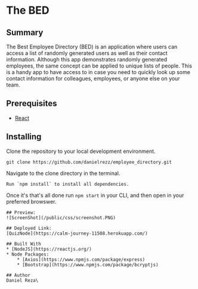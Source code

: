 # The BED

## Summary
The Best Employee Directory (BED) is an application where users can access a list of randomly generated users as well as their contact information. Although this app demonstrates randomly generated employees, the same concept can be applied to unique lists of people. This is a handy app to have access to in case you need to quickly look up some contact information for colleagues, employees, or anyone else on your team.

## Prerequisites
* [React](https://reactjs.org/)

## Installing

Clone the repository to your local development environment.

```
git clone https://github.com/danielrezz/employee_directory.git
```

Navigate to the clone directory in the terminal.
```
Run `npm install` to install all dependencies.
```
Once it's that's all done run `npm start` in your CLI, and then open in your preferred browswer.
```
## Preview:
![ScreenShot](/public/css/screenshot.PNG)

## Deployed Link:
[QuizNode](https://calm-journey-11508.herokuapp.com/)

## Built With
* [NodeJS](https://reactjs.org/)
* Node Packages:
    * [Axios](https://www.npmjs.com/package/express)
    * [Bootstrap](https://www.npmjs.com/package/bcryptjs)

## Author
Daniel Reza\


